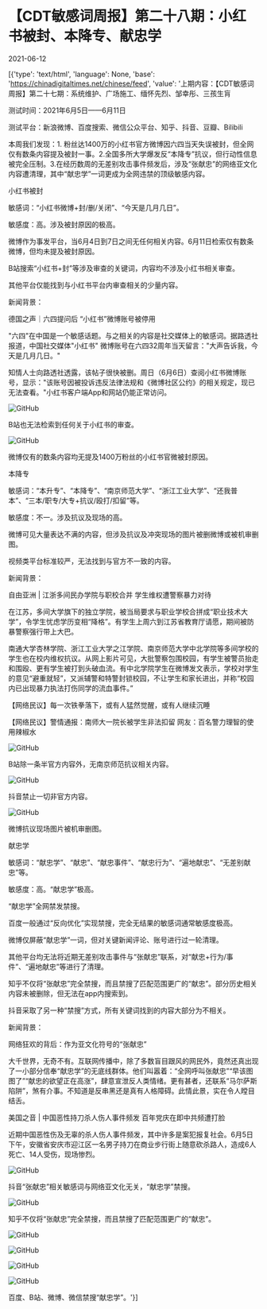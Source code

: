 # 【CDT敏感词周报】第二十八期：小红书被封、本降专、献忠学

2021-06-12

[{'type': 'text/html', 'language': None, 'base': 'https://chinadigitaltimes.net/chinese/feed', 'value': '上期内容：【CDT敏感词周报】第二十七期：系统维护、广场施工、缅怀先烈、邹幸彤、三孩生肓

测试时间：2021年6月5日——6月11日

测试平台：新浪微博、百度搜索、微信公众平台、知乎、抖音、豆瓣、Bilibili



本周我们发现：1. 粉丝达1400万的小红书官方微博因六四当天失误被封，但全网仅有数条内容提及被封一事。2.全国多所大学爆发反“本降专”抗议，但行动性信息被完全压制。3.在经历数周的无差别攻击事件频发后，涉及“张献忠”的网络亚文化内容遭清理，其中“献忠学”一词更成为全网违禁的顶级敏感内容。



小红书被封

敏感词：“小红书微博+封/删/关闭”、“今天是几月几日”。

敏感度：高。涉及被封原因的极高。



微博作为事发平台，当6月4日到7日之间无任何相关内容。6月11日检索仅有数条微博，但均未提及被封原因。

B站搜索“小红书+封”等涉及审查的关键词，内容均不涉及小红书相关审查。

其他平台仅能找到与小红书平台内审查相关的少量内容。



新闻背景：



德国之声｜六四提问后 “小红书”微博账号被停用





&quot;六四&quot;在中国是一个敏感话题。与之相关的内容是社交媒体上的敏感词。据路透社报道，中国社交媒体&quot;小红书&quot; 微博账号在六四32周年当天留言：&quot;大声告诉我，今天是几月几日。&quot;

知情人士向路透社透露，该帖子很快被删。周日（6月6日）查阅小红书微博账号，显示：&quot;该账号因被投诉违反法律法规和《微博社区公约》的相关规定，现已无法查看。&quot;小红书客户端App和网站仍能正常访问。



![GitHub](https://chinadigitaltimes.net/chinese/files/2021/06/B站小红书被封-1024x671.png)

B站也无法检索到任何关于小红书的审查。

![GitHub](https://chinadigitaltimes.net/chinese/files/2021/06/微博小红书封.png)

微博仅有的数条内容均无提及1400万粉丝的小红书官微被封原因。



本降专

敏感词：“本升专”、“本降专”、“南京师范大学”、“浙江工业大学”、“还我普本”、“三本/职专/大专+抗议/殴打/扣留”等。

敏感度：不一。涉及抗议及现场的高。





微博可见大量表达不满的内容，但涉及抗议及冲突现场的图片被删微博或被机审删图。





视频类平台标准较严，无法找到与官方不一致的内容。





新闻背景：



自由亚洲 | 江浙多间民办学院与职校合并 学生维权遭警察暴力对待





在江苏，多间大学旗下的独立学院，被当局要求与职业学校合拼成“职业技术大学”，令学生忧虑学历变相“降格”。有学生上周六到江苏省教育厅请愿，期间被防暴警察强行带上大巴。

南通大学杏林学院、浙江工业大学之江学院、南京师范大学中北学院等多间学校的学生也在校内维权抗议。从网上影片可见，大批警察包围校园，有学生被警员抬走和围殴、更有学生被打到头破血流。有中北学院学生在微博发文表示，学校对学生的意见“避重就轻”，又派辅警和特警封锁校园，不让学生和家长进出，并称“校园内已出现暴力执法打伤同学的流血事件。”







【网络民议】每一次铁拳落下，或有人猛然觉醒，或有人继续沉睡





【网络民议】警情通报：南师大一院长被学生非法扣留 网友：百名警力理智的使用辣椒水





![GitHub](https://chinadigitaltimes.net/chinese/files/2021/06/B站南京师范-1024x689.png)

B站除一条半官方内容外，无南京师范抗议相关内容。

![GitHub](https://chinadigitaltimes.net/chinese/files/2021/06/本降专-1024x607.png)

抖音禁止一切非官方内容。

![GitHub](https://chinadigitaltimes.net/chinese/files/2021/06/微博本降专删图-1.png)

微博抗议现场图片被机审删图。



献忠学

敏感词：“献忠学”、“献忠”、“献忠事件”、“献忠行为”、“遍地献忠”、“无差别献忠”等。

敏感度：高。“献忠学”极高。





“献忠学”全网禁发禁搜。





百度一般通过“反向优化”实现禁搜，完全无结果的敏感词通常敏感度极高。





微博仅屏蔽“献忠学”一词，但对关键新闻评论、账号进行过一轮清理。





其他平台均无法将近期无差别攻击事件与“张献忠”联系，对“献忠+行为/事件”、“遍地献忠”等进行了清理。





知乎不仅将“张献忠”完全禁搜，而且禁搜了匹配范围更广的“献忠”。部分历史相关内容未被删除，但无法在app内搜索到。





抖音采取了另一种“禁搜”方式，所有关键词找到的内容大部分为不相关。





新闻背景：



网络狂欢的背后：作为亚文化符号的“张献忠”





大千世界，无奇不有。互联网传播中，除了多数盲目跟风的网民外，竟然还真出现了一小部分信奉“献忠学”的无底线群体。他们叫嚣着：“全网呼叫张献忠”“早该图图了”“献忠的欲望正在高涨”，肆意宣泄反人类情绪。更有甚者，还联系“马尔萨斯陷阱”，煞有介事。不知道是反串黑还是真有人格障碍。此情此景，实在令人瞠目结舌。





美国之音 | 中国恶性持刀杀人伤人事件频发 百年党庆在即中共频遭打脸





近期中国恶性伤及无辜的杀人伤人事件频发，其中许多是案犯报复社会。6月5日下午，安徽省安庆市迎江区一名男子持刀在商业步行街上随意砍杀路人，造成6人死亡、14人受伤，现场惨烈。



![GitHub](https://chinadigitaltimes.net/chinese/files/2021/06/061218221851_01-1024x607.png)

抖音“张献忠”相关敏感词与网络亚文化无关，“献忠学”禁搜。

![GitHub](https://chinadigitaltimes.net/chinese/files/2021/06/知乎献忠.png)

知乎不仅将“张献忠”完全禁搜，而且禁搜了匹配范围更广的“献忠”。

![GitHub](https://chinadigitaltimes.net/chinese/files/2021/06/百度献忠学-1024x465.png)

![GitHub](https://chinadigitaltimes.net/chinese/files/2021/06/B站献忠学-1024x775.png)

![GitHub](https://chinadigitaltimes.net/chinese/files/2021/06/Screenshot_20210611-210918-604x1024.png)

![GitHub](https://chinadigitaltimes.net/chinese/files/2021/06/Screenshot_20210611-211820-750x1024.png)

百度、B站、微博、微信禁搜“献忠学”。'}]